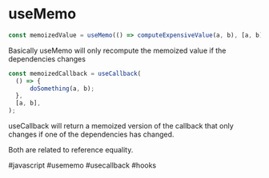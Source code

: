 # useMemo

```javascript
const memoizedValue = useMemo(() => computeExpensiveValue(a, b), [a, b]);
```

Basically useMemo will only recompute the memoized value if the dependencies changes

```javascript
const memoizedCallback = useCallback(
  () => {
      doSomething(a, b);
  },
  [a, b],
);
```

useCallback will return a memoized version of the callback that only changes if one of the dependencies has changed. 

Both are related to reference equality.

#javascript #usememo #usecallback #hooks